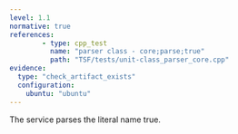 ```yaml
---
level: 1.1
normative: true
references:
        - type: cpp_test
          name: "parser class - core;parse;true"
          path: "TSF/tests/unit-class_parser_core.cpp"
evidence:
  type: "check_artifact_exists"
  configuration:
    ubuntu: "ubuntu"
---
```


The service parses the literal name true.